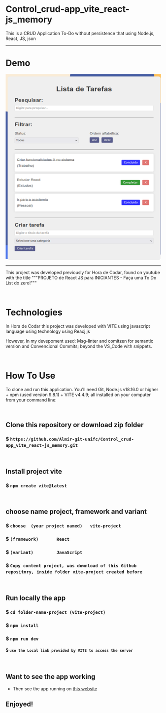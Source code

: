 # Control_crud-app_vite_react-js_memory

This is a CRUD Application To-Do without persistence that using Node.js, React, JS, json

---------------------------------------------------------------------------------------------------------


# Demo
![To Do List](https://github.com/Almir-git-unifc/Control_crud-app_vite_react-js_memory/blob/main/screen-todo.png)


--------------------------------------------------------------------------------------

This project was developed previously for Hora de Codar, found on youtube with the title """PROJETO de React JS para INICIANTES - Faça uma To Do List do zero!"""


&nbsp;
# Technologies
In Hora de Codar this project was developed with VITE using javascript language using technology using Reacj.js

However, in my devepoment used:
Msg-linter and comitzen for semantic version and Convencional Commits;  beyond the VS_Code with snippets.

 
 
&nbsp;
# How To Use

To clone and run this application. You'll need Git, Node.js v18.16.0 or higher + npm (used version 9.8.1) + VITE v4.4.9; all installed on your computer from your command line:


&nbsp;
## Clone this repository or download zip folder
### $ `https://github.com/Almir-git-unifc/Control_crud-app_vite_react-js_memory.git`


&nbsp;
## Install project vite
### $ `npm create vite@latest`


&nbsp;
## choose name project, framework and variant
### $ `choose  (your project named)   vite-project `
### $ `(framework)       React`
### $ `(variant)         JavaScript`

### $ `Copy content project, was download of this Github repository, inside folder vite-project created before`


&nbsp;
## Run locally the app
### $ `cd folder-name-project (vite-project)`
### $ `npm install`
### $ `npm run dev`
#### $ `use the Local link provided by VITE to access the server`


&nbsp;
## Want to see the app working
- Then see the app running on [this website](https://almir-git-unifc.github.io/Control_crud-app_vite_react-js_memory/)



## Enjoyed!
